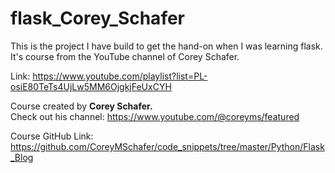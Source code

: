 # flask_Corey_Schafer

This is the project I have build to get the hand-on when I was learning flask. It's course from the YouTube channel of Corey Schafer.

Link: https://www.youtube.com/playlist?list=PL-osiE80TeTs4UjLw5MM6OjgkjFeUxCYH

Course created by **Corey Schafer.** \
Check out his channel: https://www.youtube.com/@coreyms/featured

Course GitHub Link: https://github.com/CoreyMSchafer/code_snippets/tree/master/Python/Flask_Blog